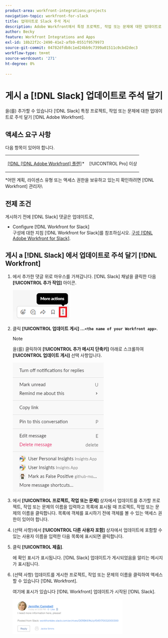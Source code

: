 ```yaml
---
product-area: workfront-integrations;projects
navigation-topic: workfront-for-slack
title: 업데이트로 Slack 주석 게시
description: Adobe Workfront에서 특정 프로젝트, 작업 또는 문제에 대한 업데이트로 Slack 설명을 추가할 수 있습니다.
author: Becky
feature: Workfront Integrations and Apps
exl-id: 18b22f2c-2490-41e2-afb9-0551f9579973
source-git-commit: 04782dfdb8c1ed24bb9c7399a01511c0cbd2dec3
workflow-type: tm+mt
source-wordcount: '271'
ht-degree: 0%

---
```


# 게시 a [!DNL Slack] 업데이트로 주석 달기

을(를) 추가할 수 있습니다 [!DNL Slack] 특정 프로젝트, 작업 또는 문제에 대한 업데이트로 주석 달기 [!DNL Adobe Workfront].

## 액세스 요구 사항

다음 항목이 있어야 합니다.

<table style="table-layout:auto"> 
 <col> 
 </col> 
 <col> 
 </col> 
 <tbody> 
  <tr> 
   <td role="rowheader"><a href="https://www.workfront.com/plans" target="_blank">[!DNL [!DNL Adobe Workfront] 플랜]</a>*</td> 
   <td> <p>[!UICONTROL Pro] 이상</p> </td> 
  </tr> 
 </tbody> 
</table>

&#42;어떤 계획, 라이센스 유형 또는 액세스 권한을 보유하고 있는지 확인하려면 [!DNL Workfront] 관리자\

## 전제 조건

게시하기 전에 [!DNL Slack] 댓글은 업데이트로,

* Configure [!DNL Workfront for Slack]\
   구성에 대한 지침 [!DNL Workfront for Slack]를 참조하십시오. [구성 [!DNL Adobe Workfront for Slack]](../../workfront-integrations-and-apps/using-workfront-with-slack/configure-workfront-for-slack.md).

## 게시 a [!DNL Slack] 에서 업데이트로 주석 달기 [!DNL Workfront]

1. 에서 추가한 댓글 위로 마우스를 가져갑니다. [!DNL Slack] 채널을 클릭한 다음 **[!UICONTROL 추가 작업]** 아이콘.

   ![](assets/slack-more-icon.png)

1. 클릭 **[!UICONTROL 업데이트 게시] ...`<the name of your Workfront app>`**.

   >[!NOTE]
   >
   >을(를) 클릭하여 **[!UICONTROL 추가 메시지 단축키]** 아래로 스크롤하여 **[!UICONTROL 업데이트 게시]** 선택 사항입니다.
   >
   >
   >![](assets/slack-more-message-shortcuts.png)

1. 에서 **[!UICONTROL 프로젝트, 작업 또는 문제]** 상자에서 업데이트를 추가할 프로젝트, 작업 또는 문제의 이름을 입력하고 목록에 표시될 때 프로젝트, 작업 또는 문제의 이름을 클릭합니다. 목록에 객체를 표시하기 전에 객체를 볼 수 있는 액세스 권한이 있어야 합니다.
1. (선택 사항)에서 **[!UICONTROL 다른 사용자 포함]** 상자에서 업데이트에 포함할 수 있는 사용자 이름을 입력한 다음 목록에 표시되면 클릭합니다.
1. 클릭 **[!UICONTROL 제출]**.

   에 확인 표시가 표시됩니다. [!DNL Slack] 업데이트가 게시되었음을 알리는 메시지가 표시됩니다.

1. (선택 사항) 업데이트를 게시한 프로젝트, 작업 또는 문제의 이름을 클릭하여 액세스할 수 있습니다 [!DNL Workfront].

   여기에 표시가 있습니다 [!DNL Workfront] 업데이트가 시작된 [!DNL Slack].

   ![](assets/slack-update-posted-from-slack-350x112.png)
